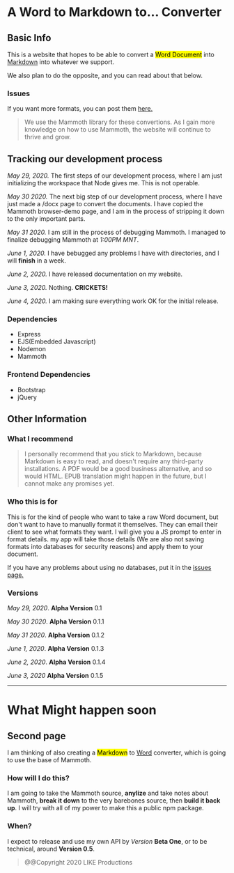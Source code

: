 # A Word to Markdown to... Converter

## Basic Info
This is a website that hopes to be able to convert a <mark>Word Document</mark> into <u>Markdown</u> into whatever we support.

We also plan to do the opposite, and you can read about that below.


### Issues
If you want more formats, you can post them <a href="https://github.com/yappermags/work_app/issues">here.</a>
> We use the Mammoth library for these convertions. As I gain more knowledge on how to use Mammoth, the website will continue to thrive and grow.

## Tracking our development process

*May 29, 2020.* The first steps of our development process, where I am just initializing the workspace that Node gives me. This is not operable.

*May 30 2020.* The next big step of our development process, where I have just made a /docx page to convert the documents. I have copied the Mammoth browser-demo page, and I am in the process of stripping it down to the only important parts. 

*May 31 2020.* I am still in the process of debugging Mammoth. I managed to finalize debugging Mammoth at *1:00PM MNT*.

*June 1, 2020.* I have bebugged any problems I have with directories, and I will **finish** in a week.

*June 2, 2020.* I have released documentation on my website.

*June 3, 2020.* Nothing. **CRICKETS!**

*June 4, 2020.* I am making sure everything work OK for the initial release.

### Dependencies

<ul>
<li>Express</li>
<li>EJS(Embedded Javascript)</li>
<li>Nodemon</li>
<li>Mammoth</li>
</ul>

### Frontend Dependencies

<ul>
<li>Bootstrap</li>
<li>jQuery</li>
</ul>

## Other Information

### What I recommend

>I personally recommend that you stick to Markdown, because Markdown is easy to read, and doesn't require any third-party installations. A PDF would be a good business alternative, and so would HTML. EPUB translation might happen in the future, but I cannot make any promises yet.

### Who this is for
 This is for the kind of people who want to take a raw Word document, but don't want to have to manually format it themselves. They can email their client to see what formats they want. I will give you a JS prompt to enter in format details. my app will take those details (We are also not saving formats into databases for security reasons) and apply them to your document.

If you have any problems about using no databases, put it in the <a href="https://github.com/yappermags/work_app/issues">issues page.</a>

### Versions

*May 29, 2020*. **Alpha Version** 0.1

*May 30 2020*. **Alpha Version** 0.1.1

*May 31 2020*. **Alpha Version** 0.1.2

*June 1, 2020*. **Alpha Version** 0.1.3

*June 2, 2020*. **Alpha Version** 0.1.4

*June 3, 2020* **Alpha Version** 0.1.5

------
# What Might happen soon

## Second page

I am thinking of also creating a <mark>Markdown</mark> to <u>Word</u> converter, which is going to use the base of Mammoth. 

### How will I do this?
I am going to take the Mammoth source, **anylize** and take notes about Mammoth, **break it down** to the very barebones source, then **build it back up**. I will try with all of my power to make this a public npm package.

### When?

I expect to release and use my own API by *Version* **Beta One**, or to be technical, around **Version 0.5**.

> @@Copyright 2020 LIKE Productions